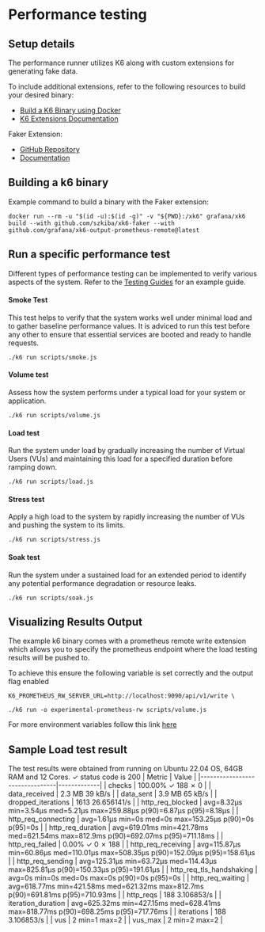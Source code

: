 # Performance testing

## Setup details

The performance runner utilizes K6 along with custom extensions for generating fake data.

To include additional extensions, refer to the following resources to build your desired binary:

- [Build a K6 Binary using Docker](https://k6.io/docs/extensions/guides/build-a-k6-binary-using-docker/)
- [K6 Extensions Documentation](https://k6.io/docs/extensions/)

Faker Extension:

- [GitHub Repository](https://github.com/szkiba/xk6-faker)
- [Documentation](https://ivan.szkiba.hu/xk6-faker/index.html)

## Building a k6 binary

Example command to build a binary with the Faker extension:

```
docker run --rm -u "$(id -u):$(id -g)" -v "${PWD}:/xk6" grafana/xk6 build --with github.com/szkiba/xk6-faker --with github.com/grafana/xk6-output-prometheus-remote@latest
```

## Run a specific performance test

Different types of performance testing can be implemented to verify various aspects of the system. Refer to the [Testing Guides](https://grafana.com/docs/k6/latest/testing-guides/test-types/) for an example guide.

#### Smoke Test

This test helps to verify that the system works well under minimal load and to gather baseline performance values. It is adviced to run this test before any other to ensure that essential services are booted and ready to handle requests.

```
./k6 run scripts/smoke.js
```

#### Volume test

Assess how the system performs under a typical load for your system or application.

```
./k6 run scripts/volume.js
```

#### Load test

Run the system under load by gradually increasing the number of Virtual Users (VUs) and maintaining this load for a specified duration before ramping down.

```
./k6 run scripts/load.js
```

#### Stress test

Apply a high load to the system by rapidly increasing the number of VUs and pushing the system to its limits.

```
./k6 run scripts/stress.js
```

#### Soak test

Run the system under a sustained load for an extended period to identify any potential performance degradation or resource leaks.

```
./k6 run scripts/soak.js
```

## Visualizing Results Output

The example k6 binary comes with a prometheus remote write extension which allows you to specify the prometheus endpoint where the load testing results will be pushed to.

To achieve this ensure the following variable is set correctly and the output flag enabled

```
K6_PROMETHEUS_RW_SERVER_URL=http://localhost:9090/api/v1/write \

./k6 run -o experimental-prometheus-rw scripts/volume.js
```

For more environment variables follow this link [here](https://k6.io/docs/results-output/real-time/prometheus-remote-write/#time-series-visualization)

## Sample Load test result

The test results were obtained from running on Ubuntu 22.04 OS, 64GB RAM and 12 Cores.
✓ status code is 200
| Metric | Value |
|--------------------------------|-------------|
| checks | 100.00% ✓ 188 ✗ 0 |
| data_received | 2.3 MB 39 kB/s |
| data_sent | 3.9 MB 65 kB/s |
| dropped_iterations | 1613 26.656141/s |
| http_req_blocked | avg=8.32µs min=3.54µs med=5.21µs max=259.88µs p(90)=6.87µs p(95)=8.18µs |
| http_req_connecting | avg=1.61µs min=0s med=0s max=153.25µs p(90)=0s p(95)=0s |
| http_req_duration | avg=619.01ms min=421.78ms med=621.54ms max=812.9ms p(90)=692.07ms p(95)=711.18ms |
| http_req_failed | 0.00% ✓ 0 ✗ 188 |
| http_req_receiving | avg=115.87µs min=60.86µs med=110.01µs max=508.35µs p(90)=152.09µs p(95)=158.61µs |
| http_req_sending | avg=125.31µs min=63.72µs med=114.43µs max=825.81µs p(90)=150.33µs p(95)=191.61µs |
| http_req_tls_handshaking | avg=0s min=0s med=0s max=0s p(90)=0s p(95)=0s |
| http_req_waiting | avg=618.77ms min=421.58ms med=621.32ms max=812.7ms p(90)=691.81ms p(95)=710.93ms |
| http_reqs | 188 3.106853/s |
| iteration_duration | avg=625.32ms min=427.15ms med=628.41ms max=818.77ms p(90)=698.25ms p(95)=717.76ms |
| iterations | 188 3.106853/s |
| vus | 2 min=1 max=2 |
| vus_max | 2 min=2 max=2 |
